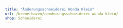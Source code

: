 ```yaml
---
title: "Änderungsschneiderei Wonda Klein"
url: /bremerhaven/aenderungsschneiderei-wonda-klein/
shop: Schneiderei
---
```

